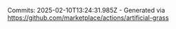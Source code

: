 Commits: 2025-02-10T13:24:31.985Z - Generated via https://github.com/marketplace/actions/artificial-grass
<br>
